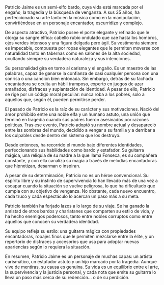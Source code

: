 Patricio Jaime es un semi-elfo bardo, cuya vida está marcada por el engaño, la tragedia y la búsqueda de venganza. A sus 35 años, ha perfeccionado su arte tanto en la música como en la manipulación, convirtiéndose en un personaje encantador, escurridizo y complejo.

De aspecto atractivo, Patricio posee el porte elegante y refinado que le otorga su sangre élfica: cabello rubio ondulado que cae hasta los hombros, ojos verdes intensos y una figura delgada pero ágil. Su vestimenta siempre es impecable, compuesta por ropas elegantes que le permiten moverse con naturalidad tanto en tabernas como en salones de la alta sociedad, ocultando siempre su verdadera naturaleza y sus intenciones.

Su personalidad gira en torno al carisma y el engaño. Es un maestro de las palabras, capaz de ganarse la confianza de casi cualquier persona con una sonrisa o una canción bien entonada. Sin embargo, detrás de su fachada encantadora se oculta un hábil tramposo, experto en juegos de azar amañados, disfraces y suplantación de identidad. A pesar de ello, Patricio se rige por un código moral peculiar: nunca roba a los pobres, solo a aquellos que, según él, pueden permitirse perder.

El pasado de Patricio es la raíz de su carácter y sus motivaciones. Nació del amor prohibido entre una noble elfa y un humano astuto, una unión que terminó en tragedia cuando sus padres fueron asesinados por razones políticas. Tras ese evento, Patricio adoptó su nombre actual y desapareció entre las sombras del mundo, decidido a vengar a su familia y a derribar a los culpables desde dentro del sistema que los destruyó.

Desde entonces, ha recorrido el mundo bajo diferentes identidades, perfeccionando sus habilidades como bardo y estafador. Su guitarra mágica, una reliquia de su madre a la que llama Fonseca, es su compañera constante, y con ella canaliza su magia a través de melodías encantadoras que hipnotizan, desarman o inspiran.

A pesar de su determinación, Patricio no es un héroe convencional. Su espíritu libre y su instinto de supervivencia lo han llevado más de una vez a escapar cuando la situación se vuelve peligrosa, lo que ha dificultado que cumpla con su objetivo de venganza. No obstante, cada nuevo encuentro, cada truco y cada espectáculo lo acercan un paso más a su meta.

Patricio también ha forjado lazos a lo largo de su viaje. Se ha ganado la amistad de otros bardos y charlatanes que comparten su estilo de vida, y ha hecho enemigos poderosos, tanto entre nobles corruptos como entre aquellos que conocen su verdadera identidad.

Su equipo refleja su estilo: una guitarra mágica con propiedades encantadoras, ropajes finos que le permiten mezclarse entre la élite, y un repertorio de disfraces y accesorios que usa para adoptar nuevas apariencias según lo requiera la situación.

En resumen, Patricio Jaime es un personaje de muchas capas: un artista carismático, un estafador astuto y un hijo marcado por la tragedia. Aunque vive de mentiras, su causa es genuina. Su vida es un equilibrio entre el arte, la supervivencia y la justicia personal, y cada nota que emite su guitarra lo lleva un paso más cerca de su redención… o de su perdición.